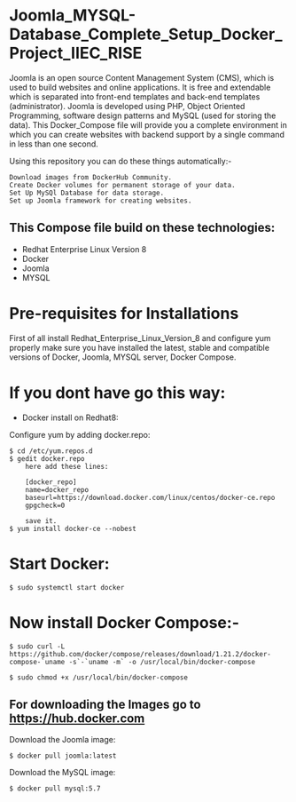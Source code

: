 # Joomla_MYSQL-Database_Complete_Setup_Docker_Project_IIEC_RISE

Joomla is an open source Content Management System (CMS), which is used to build websites and online applications. It is free and extendable which is separated into front-end templates and back-end templates (administrator). Joomla is developed using PHP, Object Oriented Programming, software design patterns and MySQL (used for storing the data). This Docker_Compose file will provide you a complete environment in which you can create websites with backend support by a single command in less than one second.

Using this repository you can do these things automatically:-

    Download images from DockerHub Community. 
    Create Docker volumes for permanent storage of your data.
    Set Up MySQl Database for data storage.
    Set up Joomla framework for creating websites.

## This Compose file build on these technologies:
* Redhat Enterprise Linux Version 8
* Docker
* Joomla 
* MYSQL

# Pre-requisites for Installations
First of all install Redhat_Enterprise_Linux_Version_8 and configure yum properly make sure you have installed the latest, stable and compatible versions of Docker, Joomla, MYSQL server, Docker Compose.

# If you dont have go this way:

* Docker install on Redhat8:

Configure yum by adding docker.repo:

    $ cd /etc/yum.repos.d 
    $ gedit docker.repo
        here add these lines:
        
        [docker_repo]
        name=docker_repo
        baseurl=https://download.docker.com/linux/centos/docker-ce.repo
        gpgcheck=0
        
        save it.
    $ yum install docker-ce --nobest

# Start Docker:
    
    $ sudo systemctl start docker

# Now install Docker Compose:-
    
    $ sudo curl -L https://github.com/docker/compose/releases/download/1.21.2/docker-compose-`uname -s`-`uname -m` -o /usr/local/bin/docker-compose
    
    $ sudo chmod +x /usr/local/bin/docker-compose


## For downloading the Images go to https://hub.docker.com

Download the Joomla image:
    
    $ docker pull joomla:latest
    
Download the MySQL image:

    $ docker pull mysql:5.7 

![]()

